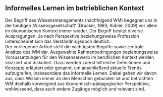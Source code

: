 <!-- filename: 00_Wissensmanagement.md -->
<!-- title: Wissensmanagement -->

<!-- tags: #wissensmanagement,#spezial,#theorieforschung -->
<!-- authors: Friedrich-Alexander Ittner, Christine Knieriemen -->

## Informelles Lernen im betrieblichen Kontext

Der Begriff des Wissensmanagements (nachfolgend WM) begegnet uns in der heutigen ‚Wissensgesellschaft‘ (Drucker, 1993; Kübler, 2009) vor allem im ökonomischen Kontext immer wieder. Der Begriff besitzt diverse Ausprägungen. Je nach Perspektive beziehungsweise Profession unterscheidet sich das Verständnis jedoch deutlich.  
Der vorliegende Artikel stellt die wichtigsten Begriffe sowie zentrale Ansätze des WM dar. Ausgewählte Rahmenbedingungen beziehungsweise Voraussetzungen für den Wissenserwerb im beruflichen Kontext werden skizziert und diskutiert. Dazu werden zuerst hilfreiche Definitionen und Konzepte erläutert oder genannt, um anschließend aktuelle Trends aufzugreifen, insbesondere das informelle Lernen. Dabei gehen wir davon aus, dass Wissen immer an den Menschen gebunden ist und betrachten WM deshalb vorwiegend aus ökonomisch-pädagogischer Perspektive, wohlwissend, dass auch andere Zugänge möglich und relevant sind.

